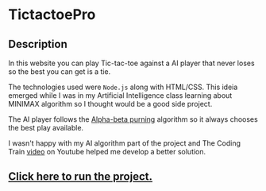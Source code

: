 # TictactoePro

## Description

In this website you can play Tic-tac-toe against a AI player that never loses so the best you can get is a tie.

The technologies used were `Node.js` along with HTML/CSS. This ideia emerged while I was in my Artificial Intelligence class learning about MINIMAX algorithm so I thought would be a good side project.

The AI player follows the [Alpha-beta purning](https://en.wikipedia.org/wiki/Alpha%E2%80%93beta_pruning) algorithm so it always chooses the best play available.

I wasn't happy with my AI algorithm part of the project and The Coding Train [video](https://www.youtube.com/watch?v=trKjYdBASyQ&ab_channel=TheCodingTrain) on Youtube helped me develop a better solution.

## [Click here to run the project.](https://bernardoacalvo.github.io/tictactoepro/src/)
